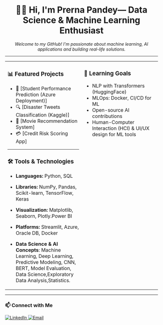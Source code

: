 

<h1 align="center">👩‍💻 Hi, I'm Prerna Pandey— Data Science & Machine Learning Enthusiast</h1>
<p align="center">
  <em>Welcome to my GitHub! I'm passionate about machine learning, AI applications and building real-life solutions.</em>
</p>

---

<table>
  <tr>
    <td width="50%" valign="top">
      
### 📊 Featured Projects

- 🎯 [Student Performance Prediction (Azure Deployment)]
- 🔍 [Disaster Tweets Classification (Kaggle)]
- 🎥 [Movie Recommendation System]
- 💳 [Credit Risk Scoring App]


---

### 🛠 Tools & Technologies

- **Languages:** Python, SQL
- **Libraries:** NumPy, Pandas, Scikit-learn, TensorFlow, Keras
- **Visualization:** Matplotlib, Seaborn, Plotly.Power BI
- **Platforms:** Streamlit, Azure, Oracle DB, Docker
- **Data Science & AI Concepts**: Machine Learning, Deep Learning, Predictive Modeling, CNN, BERT, Model Evaluation,
    Data Science,Exploratory Data Analysis,Statistics.

  </td>
  
  <td width="50%" valign="top">



### 🧠 Learning Goals

-  NLP with Transformers (HuggingFace)
-  MLOps: Docker, CI/CD for ML
- Open-source AI contributions
- Human-Computer Interaction (HCI) & UI/UX design for ML tools

</td>
</tr>
</table>

---




### 📫 Connect with Me

<p align="left">
  <a href="https://www.linkedin.com/in/prernapandey10" target="_blank">
    <img alt="LinkedIn" src="https://img.shields.io/badge/LinkedIn-blue?logo=linkedin&logoColor=white&style=for-the-badge" />
  </a>
  <a href="mailto:pprerna42@gmail.com">
    <img alt="Email" src="https://img.shields.io/badge/Gmail-D14836?logo=gmail&logoColor=white&style=for-the-badge" />
  </a>
</p>
